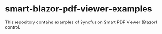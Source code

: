 # smart-blazor-pdf-viewer-examples
This repository contains examples of Syncfusion Smart PDF Viewer (Blazor) control.
